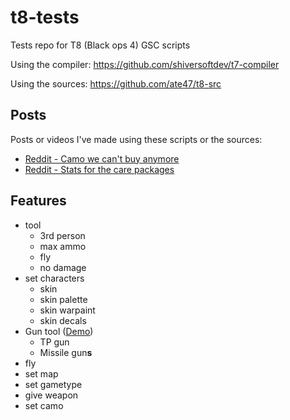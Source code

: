 # t8-tests

Tests repo for T8 (Black ops 4) GSC scripts

Using the compiler: https://github.com/shiversoftdev/t7-compiler

Using the sources: https://github.com/ate47/t8-src

## Posts

Posts or videos I've made using these scripts or the sources:

- [Reddit - Camo we can't buy anymore](https://www.reddit.com/r/Blackops4/comments/10y963t/if_someone_wants_to_see_the_camos_we_cant_buy/)
- [Reddit - Stats for the care packages](https://www.reddit.com/r/Blackops4/comments/nhonhu/if_you_had_ever_wondered_the_probabilities_in_the/)

## Features

- tool
  - 3rd person
  - max ammo
  - fly
  - no damage
- set characters
  - skin
  - skin palette
  - skin warpaint
  - skin decals
- Gun tool ([Demo](https://www.youtube.com/watch?v=hPBZrQQ7u4c))
  - TP gun
  - Missile gun**s**
- fly
- set map
- set gametype
- give weapon
- set camo


